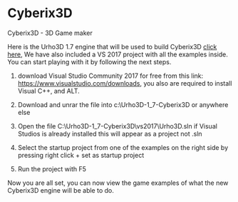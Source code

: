 # Cyberix3D
Cyberix3D - 3D Game maker

Here is the Urho3D 1.7 engine that will be used to build Cyberix3D [click here](https://drive.google.com/file/d/1iYF743XmjE3xtIZHiphB09kVyFbJtnyz/view?usp=sharing),
We have also included a VS 2017 project with all the examples inside.
You can start playing with it by following the next steps.
1. download Visual Studio Community 2017 for free from this link:
https://www.visualstudio.com/downloads, you also are required to install Visual C++, and ALT.

2. Download and unrar the file into c:\Urho3D-1_7-Cyberix3D or anywhere else
3. Open the file C:\Urho3D-1_7-Cyberix3D\vs2017\Urho3D.sln   if Visual Studios is already installed this will appear as a project not .sln
4. Select the startup project from one of the examples on the right side by pressing right click + set as startup project
5. Run the project with F5

Now you are all set, you can now view the game examples of what the new Cyberix3D engine will be able to do.
